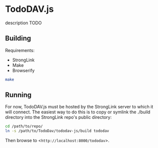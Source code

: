 # TodoDAV.js

description TODO

## Building

Requirements:

- StrongLink
- Make
- Browserify

```bash
make
```

## Running

For now, TodoDAV.js must be hosted by the StrongLink server to which it will connect. The easiest way to do this is to copy or symlink the ./build directory into the StrongLink repo's public directory:

```bash
cd /path/to/repo/
ln -s /path/to/TodoDav/tododav-js/build tododav
```

Then browse to <`http://localhost:8000/tododav`>.

